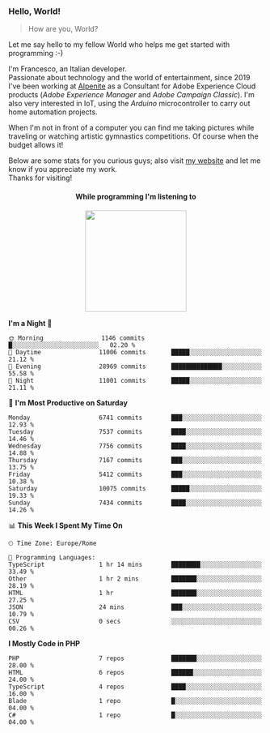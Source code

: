### Hello, World!

> How are you, World?

Let me say hello to my fellow World who helps me get started with programming :-)

I'm Francesco, an Italian developer.  
Passionate about technology and the world of entertainment, since 2019 I've been working at [Alpenite](https://www.alpenite.com) as a Consultant for Adobe Experience Cloud products (*Adobe Experience Manager* and *Adobe Campaign Classic*). I'm also very interested in IoT, using the *Arduino* microcontroller to carry out home automation projects.

When I'm not in front of a computer you can find me taking pictures while traveling or watching artistic gymnastics competitions. Of course when the budget allows it!

Below are some stats for you curious guys; also visit [my website](https://www.francescorega.eu) and let me know if you appreciate my work.  
Thanks for visiting!

<div align="center">
  <h4>While programming I'm listening to</h4>
  <a href="https://apps.francescorega.eu/now-playing/11147232609" target="_blank"><img src="https://apps.francescorega.eu/now-playing/11147232609" width="200"></a>
</div>

<!--START_SECTION:waka-->
**I'm a Night 🦉** 

```text
🌞 Morning                1146 commits        █░░░░░░░░░░░░░░░░░░░░░░░░   02.20 % 
🌆 Daytime                11006 commits       █████░░░░░░░░░░░░░░░░░░░░   21.12 % 
🌃 Evening                28969 commits       ██████████████░░░░░░░░░░░   55.58 % 
🌙 Night                  11001 commits       █████░░░░░░░░░░░░░░░░░░░░   21.11 % 
```
📅 **I'm Most Productive on Saturday** 

```text
Monday                   6741 commits        ███░░░░░░░░░░░░░░░░░░░░░░   12.93 % 
Tuesday                  7537 commits        ████░░░░░░░░░░░░░░░░░░░░░   14.46 % 
Wednesday                7756 commits        ████░░░░░░░░░░░░░░░░░░░░░   14.88 % 
Thursday                 7167 commits        ███░░░░░░░░░░░░░░░░░░░░░░   13.75 % 
Friday                   5412 commits        ███░░░░░░░░░░░░░░░░░░░░░░   10.38 % 
Saturday                 10075 commits       █████░░░░░░░░░░░░░░░░░░░░   19.33 % 
Sunday                   7434 commits        ████░░░░░░░░░░░░░░░░░░░░░   14.26 % 
```


📊 **This Week I Spent My Time On** 

```text
🕑︎ Time Zone: Europe/Rome

💬 Programming Languages: 
TypeScript               1 hr 14 mins        ████████░░░░░░░░░░░░░░░░░   33.49 % 
Other                    1 hr 2 mins         ███████░░░░░░░░░░░░░░░░░░   28.19 % 
HTML                     1 hr                ███████░░░░░░░░░░░░░░░░░░   27.25 % 
JSON                     24 mins             ███░░░░░░░░░░░░░░░░░░░░░░   10.79 % 
CSV                      0 secs              ░░░░░░░░░░░░░░░░░░░░░░░░░   00.26 % 
```

**I Mostly Code in PHP** 

```text
PHP                      7 repos             ███████░░░░░░░░░░░░░░░░░░   28.00 % 
HTML                     6 repos             ██████░░░░░░░░░░░░░░░░░░░   24.00 % 
TypeScript               4 repos             ████░░░░░░░░░░░░░░░░░░░░░   16.00 % 
Blade                    1 repo              █░░░░░░░░░░░░░░░░░░░░░░░░   04.00 % 
C#                       1 repo              █░░░░░░░░░░░░░░░░░░░░░░░░   04.00 % 
```




<!--END_SECTION:waka-->
